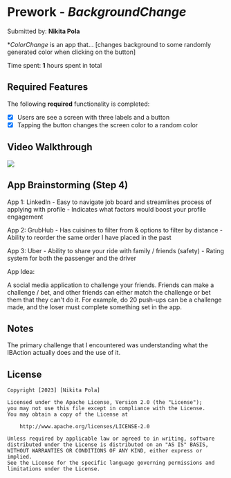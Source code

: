 # Prework - *BackgroundChange*

Submitted by: **Nikita Pola**

**ColorChange* is an app that... [changes background to some randomly generated color when clicking on the button] 

Time spent: **1** hours spent in total

## Required Features

The following **required** functionality is completed:

- [x] Users are see a screen with three labels and a button
- [x] Tapping the button changes the screen color to a random color
 
## Video Walkthrough


<div>
    <a href="https://www.loom.com/share/bd0e1828878a4cdda861d405e50cbca7">
    </a>
    <a href="https://www.loom.com/share/bd0e1828878a4cdda861d405e50cbca7">
      <img style="max-width:300px;" src="https://cdn.loom.com/sessions/thumbnails/bd0e1828878a4cdda861d405e50cbca7-with-play.gif">
    </a>
</div>


## App Brainstorming (Step 4)

App 1: LinkedIn 
    - Easy to navigate job board and streamlines process of applying with profile 
    - Indicates what factors would boost your profile engagement 

App 2: GrubHub 
    - Has cuisines to filter from & options to filter by distance
    - Ability to reorder the same order I have placed in the past 

App 3: Uber 
    - Ability to share your ride with family / friends (safety)
    - Rating system for both the passenger and the driver 

App Idea: 

A social media application to challenge your friends. Friends can make a challenge / bet, and other friends can either match the challenge or bet them that they can't do it. For example, do 20 push-ups can be a challenge made, and the loser must complete something set in the app. 

## Notes

The primary challenge that I encountered was understanding what the IBAction actually 
does and the use of it. 

## License

    Copyright [2023] [Nikita Pola]

    Licensed under the Apache License, Version 2.0 (the "License");
    you may not use this file except in compliance with the License.
    You may obtain a copy of the License at

        http://www.apache.org/licenses/LICENSE-2.0

    Unless required by applicable law or agreed to in writing, software
    distributed under the License is distributed on an "AS IS" BASIS,
    WITHOUT WARRANTIES OR CONDITIONS OF ANY KIND, either express or implied.
    See the License for the specific language governing permissions and
    limitations under the License.
